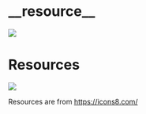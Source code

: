# \_\_resource\_\_
[![](https://img.shields.io/badge/License-GPLv3-red?style=flat-square)](LICENSE.txt)



# Resources
[![](https://img.shields.io/badge/Resources-icons8-blue?style=flat-square)](https://icons8.com/)  

Resources are from https://icons8.com/
